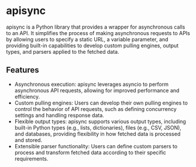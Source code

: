 # apisync

apisync is a Python library that provides a wrapper for asynchronous calls to an API. It simplifies the process of making asynchronous requests to APIs by allowing users to specify a static URL, a variable parameter, and providing built-in capabilities to develop custom pulling engines, output types, and parsers applied to the fetched data.

## Features

- Asynchronous execution: apisync leverages asyncio to perform asynchronous API requests, allowing for improved performance and efficiency.
- Custom pulling engines: Users can develop their own pulling engines to control the behavior of API requests, such as defining concurrency settings and handling response data.
- Flexible output types: apisync supports various output types, including built-in Python types (e.g., lists, dictionaries), files (e.g., CSV, JSON), and databases, providing flexibility in how fetched data is processed and stored.
- Extensible parser functionality: Users can define custom parsers to process and transform fetched data according to their specific requirements.
